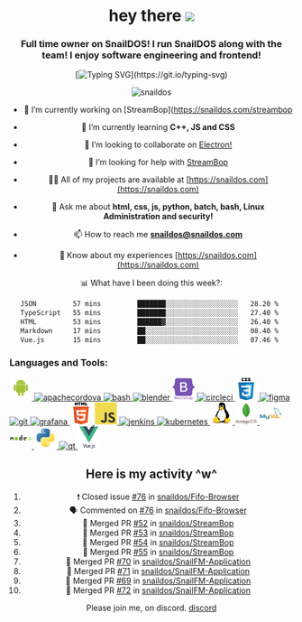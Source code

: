 <h1 align="center">hey there <img src="https://media.giphy.com/media/hvRJCLFzcasrR4ia7z/giphy.gif" width="25px"></h1>
<h3 align="center">Full time owner on SnailDOS! I run SnailDOS along with the team! I enjoy software engineering and frontend!</h3>

<div align="center">

[![Typing SVG](https://readme-typing-svg.herokuapp.com?color=%23F7BD27&center=true&multiline=true&lines=I+love+coding!;I+love+helping+open+source!;So%2C+check+my+repos+and+follow+me!+;Star+my+work!+It+keeps+me+motivated.)](https://git.io/typing-svg)

</div>

<p align="center"> <img src="https://komarev.com/ghpvc/?username=snaildos&label=Profile%20views&color=0e75b6&style=flat" alt="snaildos" /> </p>

<div align="center">

- 🔭 I’m currently working on [StreamBop](https://snaildos.com/streambop

- 🌱 I’m currently learning **C++, JS and CSS**

- 👯 I’m looking to collaborate on [Electron!](https://github.com/electron)

- 🤝 I’m looking for help with [StreamBop](https://github.com/snaildos/StreamBop)

- 👨‍💻 All of my projects are available at [https://snaildos.com](https://snaildos.com)

- 💬 Ask me about **html, css, js, python, batch, bash, Linux Administration and security!**

- 📫 How to reach me **snaildos@snaildos.com**

- 📄 Know about my experiences [https://snaildos.com](https://snaildos.com)
</div>

<p align="center">📊 What have I been doing this week?:</p>

<div align="center">

<!--START_SECTION:waka-->
```text
JSON         57 mins         ███████░░░░░░░░░░░░░░░░░░   28.20 % 
TypeScript   55 mins         ███████░░░░░░░░░░░░░░░░░░   27.40 % 
HTML         53 mins         ██████▓░░░░░░░░░░░░░░░░░░   26.40 % 
Markdown     17 mins         ██░░░░░░░░░░░░░░░░░░░░░░░   08.40 % 
Vue.js       15 mins         ██░░░░░░░░░░░░░░░░░░░░░░░   07.46 % 
```
<!--END_SECTION:waka-->

</div>

<div align="center">

<h3 align="left">Languages and Tools:</h3>
<p align="left"> <a href="https://developer.android.com" target="_blank"> <img src="https://raw.githubusercontent.com/devicons/devicon/master/icons/android/android-original-wordmark.svg" alt="android" width="40" height="40"/> </a> <a href="https://cordova.apache.org/" target="_blank"> <img src="https://www.vectorlogo.zone/logos/apache_cordova/apache_cordova-icon.svg" alt="apachecordova" width="40" height="40"/> </a> <a href="https://www.gnu.org/software/bash/" target="_blank"> <img src="https://www.vectorlogo.zone/logos/gnu_bash/gnu_bash-icon.svg" alt="bash" width="40" height="40"/> </a> <a href="https://www.blender.org/" target="_blank"> <img src="https://download.blender.org/branding/community/blender_community_badge_white.svg" alt="blender" width="40" height="40"/> </a> <a href="https://getbootstrap.com" target="_blank"> <img src="https://raw.githubusercontent.com/devicons/devicon/master/icons/bootstrap/bootstrap-plain-wordmark.svg" alt="bootstrap" width="40" height="40"/> </a> <a href="https://circleci.com" target="_blank"> <img src="https://www.vectorlogo.zone/logos/circleci/circleci-icon.svg" alt="circleci" width="40" height="40"/> </a> <a href="https://www.w3schools.com/css/" target="_blank"> <img src="https://raw.githubusercontent.com/devicons/devicon/master/icons/css3/css3-original-wordmark.svg" alt="css3" width="40" height="40"/> </a> <a href="https://www.figma.com/" target="_blank"> <img src="https://www.vectorlogo.zone/logos/figma/figma-icon.svg" alt="figma" width="40" height="40"/> </a> <a href="https://git-scm.com/" target="_blank"> <img src="https://www.vectorlogo.zone/logos/git-scm/git-scm-icon.svg" alt="git" width="40" height="40"/> </a> <a href="https://grafana.com" target="_blank"> <img src="https://www.vectorlogo.zone/logos/grafana/grafana-icon.svg" alt="grafana" width="40" height="40"/> </a> <a href="https://www.w3.org/html/" target="_blank"> <img src="https://raw.githubusercontent.com/devicons/devicon/master/icons/html5/html5-original-wordmark.svg" alt="html5" width="40" height="40"/> </a> <a href="https://developer.mozilla.org/en-US/docs/Web/JavaScript" target="_blank"> <img src="https://raw.githubusercontent.com/devicons/devicon/master/icons/javascript/javascript-original.svg" alt="javascript" width="40" height="40"/> </a> <a href="https://www.jenkins.io" target="_blank"> <img src="https://www.vectorlogo.zone/logos/jenkins/jenkins-icon.svg" alt="jenkins" width="40" height="40"/> </a> <a href="https://kubernetes.io" target="_blank"> <img src="https://www.vectorlogo.zone/logos/kubernetes/kubernetes-icon.svg" alt="kubernetes" width="40" height="40"/> </a> <a href="https://www.linux.org/" target="_blank"> <img src="https://raw.githubusercontent.com/devicons/devicon/master/icons/linux/linux-original.svg" alt="linux" width="40" height="40"/> </a> <a href="https://www.mongodb.com/" target="_blank"> <img src="https://raw.githubusercontent.com/devicons/devicon/master/icons/mongodb/mongodb-original-wordmark.svg" alt="mongodb" width="40" height="40"/> </a> <a href="https://www.mysql.com/" target="_blank"> <img src="https://raw.githubusercontent.com/devicons/devicon/master/icons/mysql/mysql-original-wordmark.svg" alt="mysql" width="40" height="40"/> </a> <a href="https://nodejs.org" target="_blank"> <img src="https://raw.githubusercontent.com/devicons/devicon/master/icons/nodejs/nodejs-original-wordmark.svg" alt="nodejs" width="40" height="40"/> </a> <a href="https://www.python.org" target="_blank"> <img src="https://raw.githubusercontent.com/devicons/devicon/master/icons/python/python-original.svg" alt="python" width="40" height="40"/> </a> <a href="https://www.qt.io/" target="_blank"> <img src="https://upload.wikimedia.org/wikipedia/commons/0/0b/Qt_logo_2016.svg" alt="qt" width="40" height="40"/> </a> <a href="https://vuejs.org/" target="_blank"> <img src="https://raw.githubusercontent.com/devicons/devicon/master/icons/vuejs/vuejs-original-wordmark.svg" alt="vuejs" width="40" height="40"/> </a> </p>

## Here is my activity ^w^
<!--START_SECTION:activity-->
1. ❗️ Closed issue [#76](https://github.com/snaildos/Fifo-Browser/issues/76) in [snaildos/Fifo-Browser](https://github.com/snaildos/Fifo-Browser)
2. 🗣 Commented on [#76](https://github.com/snaildos/Fifo-Browser/issues/76) in [snaildos/Fifo-Browser](https://github.com/snaildos/Fifo-Browser)
3. 🎉 Merged PR [#52](https://github.com/snaildos/StreamBop/pull/52) in [snaildos/StreamBop](https://github.com/snaildos/StreamBop)
4. 🎉 Merged PR [#53](https://github.com/snaildos/StreamBop/pull/53) in [snaildos/StreamBop](https://github.com/snaildos/StreamBop)
5. 🎉 Merged PR [#54](https://github.com/snaildos/StreamBop/pull/54) in [snaildos/StreamBop](https://github.com/snaildos/StreamBop)
6. 🎉 Merged PR [#55](https://github.com/snaildos/StreamBop/pull/55) in [snaildos/StreamBop](https://github.com/snaildos/StreamBop)
7. 🎉 Merged PR [#70](https://github.com/snaildos/SnailFM-Application/pull/70) in [snaildos/SnailFM-Application](https://github.com/snaildos/SnailFM-Application)
8. 🎉 Merged PR [#71](https://github.com/snaildos/SnailFM-Application/pull/71) in [snaildos/SnailFM-Application](https://github.com/snaildos/SnailFM-Application)
9. 🎉 Merged PR [#69](https://github.com/snaildos/SnailFM-Application/pull/69) in [snaildos/SnailFM-Application](https://github.com/snaildos/SnailFM-Application)
10. 🎉 Merged PR [#72](https://github.com/snaildos/SnailFM-Application/pull/72) in [snaildos/SnailFM-Application](https://github.com/snaildos/SnailFM-Application)
<!--END_SECTION:activity-->

Please join me, on discord.
[discord](https://invite.gg/snaildos)

</div>